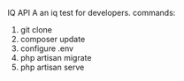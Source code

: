 IQ API 
A an iq test for developers.
commands:
1. git clone
2. composer update
3. configure .env
4. php artisan migrate
5. php artisan serve
